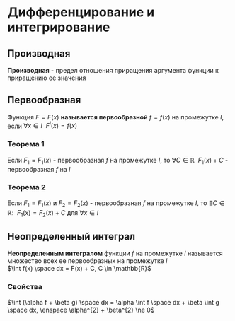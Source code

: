 # Дифференцирование и интегрирование

## Производная
**Производная** - предел отношения приращения аргумента функции к приращению ее значения

## Первообразная
Функция $F = F(x)$ **называется первообразной** $f = f(x)$ на промежутке $I$, если $\forall x \in I \enspace F^I(x) = f(x)$

### Теорема 1
Если $F_{1}= F_{1}(x)$ - первообразная $f$ на промежутке $I$, то $\forall C \in \mathbb{R} \enspace F_{1}(x) + C$ - первообразная $f$ на $I$

### Теорема 2
Если $F_{1} = F_{1}(x)$ и $F_{2} = F_{2}(x)$ - первообразная $f$ на промежутке $I$, то $\exists C \in \mathbb{R}: \enspace F_{1}(x) = F_{2}(x) + C$ для $\forall x \in I$

## Неопределенный интеграл
**Неопределенным интегралом** функции $f$ на промежутке $I$ называется множество всех ее первообразных на промежутке $I$  
$\int f(x) \space dx = F(x) + C, C \in \mathbb{R}$

### Свойства
$\int (\alpha f + \beta g) \space dx = \alpha \int f \space dx + \beta \int g \space dx, \enspace \alpha^{2} + \beta^{2} \ne 0$

